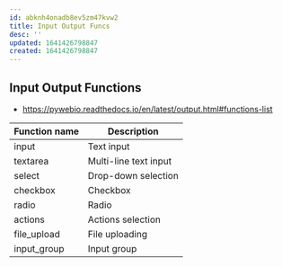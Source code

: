 ```yaml
---
id: abknh4onadb8ev5zm47kvw2
title: Input Output Funcs
desc: ''
updated: 1641426798847
created: 1641426798847
---
```



## Input Output Functions

- <https://pywebio.readthedocs.io/en/latest/output.html#functions-list>

| Function name | Description           |
| ------------- | --------------------- |
| input         | Text input            |
| textarea      | Multi-line text input |
| select        | Drop-down selection   |
| checkbox      | Checkbox              |
| radio         | Radio                 |
| actions       | Actions selection     |
| file_upload   | File uploading        |
| input_group   | Input group           |
